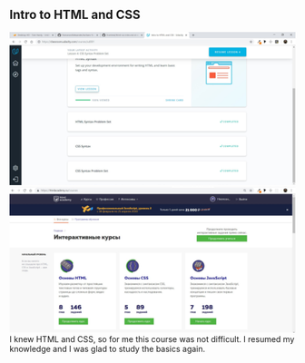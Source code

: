 ## Intro to HTML and CSS 
![Intro to HTML and CSS](task3.1.jpg)
![Intro to HTML and CSS](task3.2.0.jpg)
I knew HTML and CSS, so for me this course was not difficult. 
I resumed my knowledge and I was glad to study the basics again.
